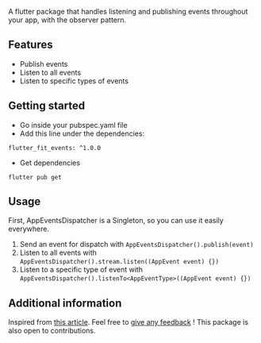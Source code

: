A flutter package that handles listening and publishing events throughout your app, with the observer
pattern.

## Features

- Publish events
- Listen to all events
- Listen to specific types of events

## Getting started

- Go inside your pubspec.yaml file
- Add this line under the dependencies:
```
flutter_fit_events: ^1.0.0
```
- Get dependencies
```
flutter pub get
```

## Usage

First, AppEventsDispatcher is a Singleton, so you can use it easily everywhere.

1. Send an event for dispatch with
```AppEventsDispatcher().publish(event)```
2. Listen to all events with
```AppEventsDispatcher().stream.listen((AppEvent event) {})```
3. Listen to a specific type of event with
```AppEventsDispatcher().listenTo<AppEventType>((AppEvent event) {})```

## Additional information

Inspired from [this article](https://apparencekit.dev/blog/flutter-app-events).
Feel free to [give any feedback](https://github.com/Vaistudio-dev/flutter_fit_events/issues) ! This package is also open to contributions.
